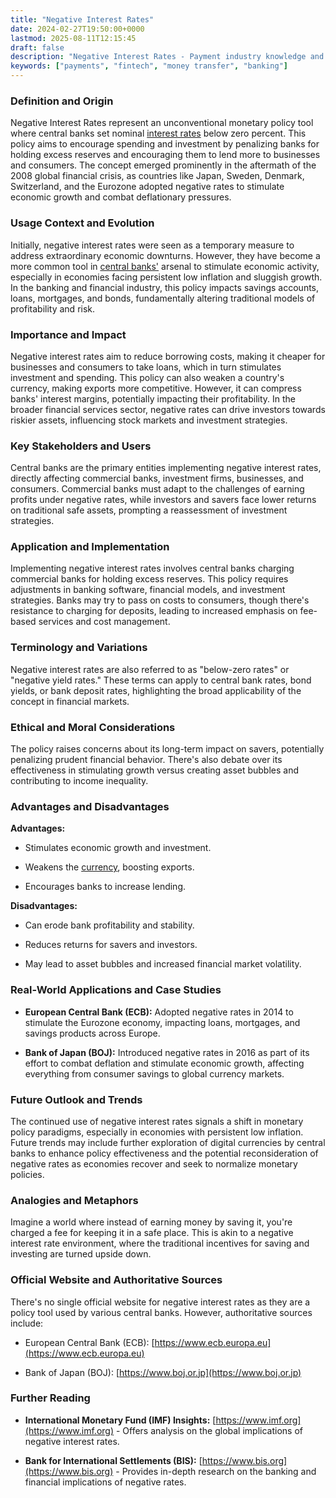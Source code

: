 ```yaml
---
title: "Negative Interest Rates"
date: 2024-02-27T19:50:00+0000
lastmod: 2025-08-11T12:15:45
draft: false
description: "Negative Interest Rates - Payment industry knowledge and insights"
keywords: ["payments", "fintech", "money transfer", "banking"]
---
```


### Definition and Origin

Negative Interest Rates represent an unconventional monetary policy tool where central banks set nominal [interest rates](https://faisalkhanllc.xyz/resources/payments-wiki/i/interest/interest-rates/) below zero percent. This policy aims to encourage spending and investment by penalizing banks for holding excess reserves and encouraging them to lend more to businesses and consumers. The concept emerged prominently in the aftermath of the 2008 global financial crisis, as countries like Japan, Sweden, Denmark, Switzerland, and the Eurozone adopted negative rates to stimulate economic growth and combat deflationary pressures.

### Usage Context and Evolution

Initially, negative interest rates were seen as a temporary measure to address extraordinary economic downturns. However, they have become a more common tool in [central banks'](https://faisalkhanllc.xyz/resources/payments-wiki/c/central-banks/) arsenal to stimulate economic activity, especially in economies facing persistent low inflation and sluggish growth. In the banking and financial industry, this policy impacts savings accounts, loans, mortgages, and bonds, fundamentally altering traditional models of profitability and risk.

### Importance and Impact

Negative interest rates aim to reduce borrowing costs, making it cheaper for businesses and consumers to take loans, which in turn stimulates investment and spending. This policy can also weaken a country's currency, making exports more competitive. However, it can compress banks' interest margins, potentially impacting their profitability. In the broader financial services sector, negative rates can drive investors towards riskier assets, influencing stock markets and investment strategies.

### Key Stakeholders and Users

Central banks are the primary entities implementing negative interest rates, directly affecting commercial banks, investment firms, businesses, and consumers. Commercial banks must adapt to the challenges of earning profits under negative rates, while investors and savers face lower returns on traditional safe assets, prompting a reassessment of investment strategies.

### Application and Implementation

Implementing negative interest rates involves central banks charging commercial banks for holding excess reserves. This policy requires adjustments in banking software, financial models, and investment strategies. Banks may try to pass on costs to consumers, though there's resistance to charging for deposits, leading to increased emphasis on fee-based services and cost management.

### Terminology and Variations

Negative interest rates are also referred to as "below-zero rates" or "negative yield rates." These terms can apply to central bank rates, bond yields, or bank deposit rates, highlighting the broad applicability of the concept in financial markets.

### Ethical and Moral Considerations

The policy raises concerns about its long-term impact on savers, potentially penalizing prudent financial behavior. There's also debate over its effectiveness in stimulating growth versus creating asset bubbles and contributing to income inequality.

### Advantages and Disadvantages

**Advantages:**

- Stimulates economic growth and investment.

- Weakens the [currency](https://faisalkhanllc.xyz/resources/payments-wiki/c/currency/), boosting exports.

- Encourages banks to increase lending.

**Disadvantages:**

- Can erode bank profitability and stability.

- Reduces returns for savers and investors.

- May lead to asset bubbles and increased financial market volatility.

### Real-World Applications and Case Studies

- **European Central Bank (ECB):** Adopted negative rates in 2014 to stimulate the Eurozone economy, impacting loans, mortgages, and savings products across Europe.

- **Bank of Japan (BOJ):** Introduced negative rates in 2016 as part of its effort to combat deflation and stimulate economic growth, affecting everything from consumer savings to global currency markets.

### Future Outlook and Trends

The continued use of negative interest rates signals a shift in monetary policy paradigms, especially in economies with persistent low inflation. Future trends may include further exploration of digital currencies by central banks to enhance policy effectiveness and the potential reconsideration of negative rates as economies recover and seek to normalize monetary policies.

### Analogies and Metaphors

Imagine a world where instead of earning money by saving it, you're charged a fee for keeping it in a safe place. This is akin to a negative interest rate environment, where the traditional incentives for saving and investing are turned upside down.

### Official Website and Authoritative Sources

There's no single official website for negative interest rates as they are a policy tool used by various central banks. However, authoritative sources include:

- European Central Bank (ECB): [https://www.ecb.europa.eu](https://www.ecb.europa.eu)

- Bank of Japan (BOJ): [https://www.boj.or.jp](https://www.boj.or.jp)

### Further Reading

- **International Monetary Fund (IMF) Insights:** [https://www.imf.org](https://www.imf.org) - Offers analysis on the global implications of negative interest rates.

- **Bank for International Settlements (BIS):** [https://www.bis.org](https://www.bis.org) - Provides in-depth research on the banking and financial implications of negative rates.